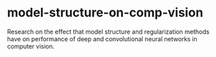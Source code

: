 # model-structure-on-comp-vision
Research on the effect that model structure and regularization methods have on performance of deep and convolutional neural networks in computer vision.
